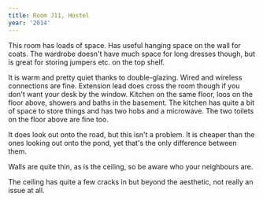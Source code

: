 ```yaml
---
title: Room J11, Hostel
year: '2014'
---
```


This room has loads of space. Has useful hanging space on the wall for coats. The wardrobe doesn't have much space for long dresses though, but is great for storing jumpers etc. on the top shelf.

It is warm and pretty quiet thanks to double-glazing. Wired and wireless connections are fine. Extension lead does cross the room though if you don't want your desk by the window. Kitchen on the same floor, loos on the floor above, showers and baths in the basement. The kitchen has quite a bit of space to store things and has two hobs and a microwave. The two toilets on the floor above are fine too.

It does look out onto the road, but this isn't a problem. It is cheaper than the ones looking out onto the pond, yet that's the only difference between them. 

Walls are quite thin, as is the ceiling, so be aware who your neighbours are. 

The ceiling has quite a few cracks in but beyond  the aesthetic, not really an issue at all.